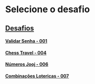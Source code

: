 # Selecione o desafio

## [Desafios](/desafios-antigos.md)

#### [Validar Senha - 001](/validarsenha001.html)
#### [Chess Travel - 004](/chesstravel004.html)
#### [Números Jooj - 006](/numerosjooj006.html)
#### [Combinações Lotericas - 007](/combinacoeslotericas007.html)